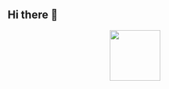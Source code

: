 ## Hi there 👋
<div id="header" align="center">
  <img src="https://i.pinimg.com/originals/de/e7/85/dee7851208617e0febcb569fd10ded72.gif" width="100"/>
</div>
<!--
**matvey1347srgtjh/matvey1347srgtjh** is a ✨ _special_ ✨ repository because its `README.md` (this file) appears on your GitHub profile.

Here are some ideas to get you started:

-->
